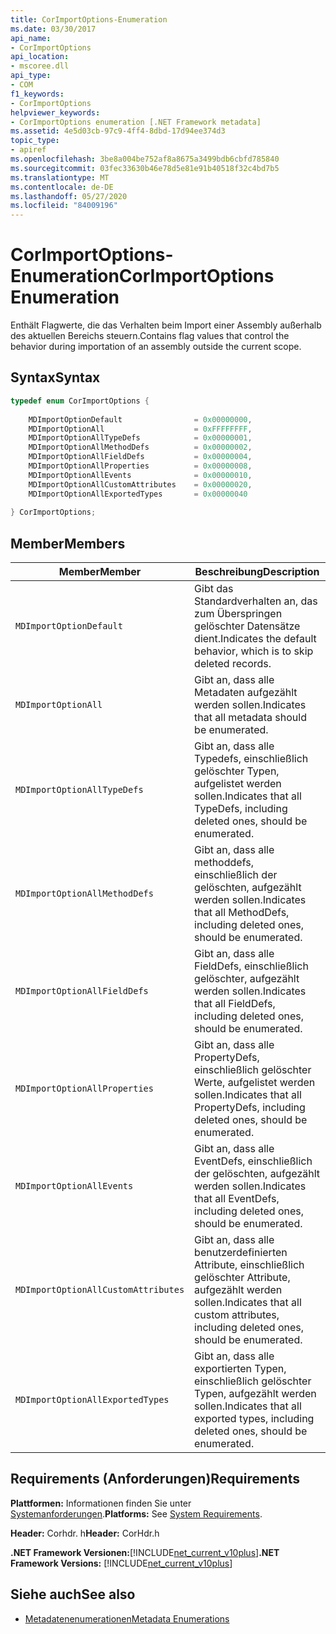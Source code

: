 ```yaml
---
title: CorImportOptions-Enumeration
ms.date: 03/30/2017
api_name:
- CorImportOptions
api_location:
- mscoree.dll
api_type:
- COM
f1_keywords:
- CorImportOptions
helpviewer_keywords:
- CorImportOptions enumeration [.NET Framework metadata]
ms.assetid: 4e5d03cb-97c9-4ff4-8dbd-17d94ee374d3
topic_type:
- apiref
ms.openlocfilehash: 3be8a004be752af8a8675a3499bdb6cbfd785840
ms.sourcegitcommit: 03fec33630b46e78d5e81e91b40518f32c4bd7b5
ms.translationtype: MT
ms.contentlocale: de-DE
ms.lasthandoff: 05/27/2020
ms.locfileid: "84009196"
---
```

# <a name="corimportoptions-enumeration"></a><span data-ttu-id="f0298-102">CorImportOptions-Enumeration</span><span class="sxs-lookup"><span data-stu-id="f0298-102">CorImportOptions Enumeration</span></span>
<span data-ttu-id="f0298-103">Enthält Flagwerte, die das Verhalten beim Import einer Assembly außerhalb des aktuellen Bereichs steuern.</span><span class="sxs-lookup"><span data-stu-id="f0298-103">Contains flag values that control the behavior during importation of an assembly outside the current scope.</span></span>  
  
## <a name="syntax"></a><span data-ttu-id="f0298-104">Syntax</span><span class="sxs-lookup"><span data-stu-id="f0298-104">Syntax</span></span>  
  
```cpp  
typedef enum CorImportOptions {  
  
    MDImportOptionDefault                = 0x00000000,  
    MDImportOptionAll                    = 0xFFFFFFFF,  
    MDImportOptionAllTypeDefs            = 0x00000001,  
    MDImportOptionAllMethodDefs          = 0x00000002,  
    MDImportOptionAllFieldDefs           = 0x00000004,  
    MDImportOptionAllProperties          = 0x00000008,  
    MDImportOptionAllEvents              = 0x00000010,  
    MDImportOptionAllCustomAttributes    = 0x00000020,  
    MDImportOptionAllExportedTypes       = 0x00000040  
  
} CorImportOptions;  
```  
  
## <a name="members"></a><span data-ttu-id="f0298-105">Member</span><span class="sxs-lookup"><span data-stu-id="f0298-105">Members</span></span>  
  
|<span data-ttu-id="f0298-106">Member</span><span class="sxs-lookup"><span data-stu-id="f0298-106">Member</span></span>|<span data-ttu-id="f0298-107">Beschreibung</span><span class="sxs-lookup"><span data-stu-id="f0298-107">Description</span></span>|  
|------------|-----------------|  
|`MDImportOptionDefault`|<span data-ttu-id="f0298-108">Gibt das Standardverhalten an, das zum Überspringen gelöschter Datensätze dient.</span><span class="sxs-lookup"><span data-stu-id="f0298-108">Indicates the default behavior, which is to skip deleted records.</span></span>|  
|`MDImportOptionAll`|<span data-ttu-id="f0298-109">Gibt an, dass alle Metadaten aufgezählt werden sollen.</span><span class="sxs-lookup"><span data-stu-id="f0298-109">Indicates that all metadata should be enumerated.</span></span>|  
|`MDImportOptionAllTypeDefs`|<span data-ttu-id="f0298-110">Gibt an, dass alle Typedefs, einschließlich gelöschter Typen, aufgelistet werden sollen.</span><span class="sxs-lookup"><span data-stu-id="f0298-110">Indicates that all TypeDefs, including deleted ones, should be enumerated.</span></span>|  
|`MDImportOptionAllMethodDefs`|<span data-ttu-id="f0298-111">Gibt an, dass alle methoddefs, einschließlich der gelöschten, aufgezählt werden sollen.</span><span class="sxs-lookup"><span data-stu-id="f0298-111">Indicates that all MethodDefs, including deleted ones, should be enumerated.</span></span>|  
|`MDImportOptionAllFieldDefs`|<span data-ttu-id="f0298-112">Gibt an, dass alle FieldDefs, einschließlich gelöschter, aufgezählt werden sollen.</span><span class="sxs-lookup"><span data-stu-id="f0298-112">Indicates that all FieldDefs, including deleted ones, should be enumerated.</span></span>|  
|`MDImportOptionAllProperties`|<span data-ttu-id="f0298-113">Gibt an, dass alle PropertyDefs, einschließlich gelöschter Werte, aufgelistet werden sollen.</span><span class="sxs-lookup"><span data-stu-id="f0298-113">Indicates that all PropertyDefs, including deleted ones, should be enumerated.</span></span>|  
|`MDImportOptionAllEvents`|<span data-ttu-id="f0298-114">Gibt an, dass alle EventDefs, einschließlich der gelöschten, aufgezählt werden sollen.</span><span class="sxs-lookup"><span data-stu-id="f0298-114">Indicates that all EventDefs, including deleted ones, should be enumerated.</span></span>|  
|`MDImportOptionAllCustomAttributes`|<span data-ttu-id="f0298-115">Gibt an, dass alle benutzerdefinierten Attribute, einschließlich gelöschter Attribute, aufgezählt werden sollen.</span><span class="sxs-lookup"><span data-stu-id="f0298-115">Indicates that all custom attributes, including deleted ones, should be enumerated.</span></span>|  
|`MDImportOptionAllExportedTypes`|<span data-ttu-id="f0298-116">Gibt an, dass alle exportierten Typen, einschließlich gelöschter Typen, aufgezählt werden sollen.</span><span class="sxs-lookup"><span data-stu-id="f0298-116">Indicates that all exported types, including deleted ones, should be enumerated.</span></span>|  
  
## <a name="requirements"></a><span data-ttu-id="f0298-117">Requirements (Anforderungen)</span><span class="sxs-lookup"><span data-stu-id="f0298-117">Requirements</span></span>  
 <span data-ttu-id="f0298-118">**Plattformen:** Informationen finden Sie unter [Systemanforderungen](../../get-started/system-requirements.md).</span><span class="sxs-lookup"><span data-stu-id="f0298-118">**Platforms:** See [System Requirements](../../get-started/system-requirements.md).</span></span>  
  
 <span data-ttu-id="f0298-119">**Header:** Corhdr. h</span><span class="sxs-lookup"><span data-stu-id="f0298-119">**Header:** CorHdr.h</span></span>  
  
 <span data-ttu-id="f0298-120">**.NET Framework Versionen:**[!INCLUDE[net_current_v10plus](../../../../includes/net-current-v10plus-md.md)]</span><span class="sxs-lookup"><span data-stu-id="f0298-120">**.NET Framework Versions:** [!INCLUDE[net_current_v10plus](../../../../includes/net-current-v10plus-md.md)]</span></span>  
  
## <a name="see-also"></a><span data-ttu-id="f0298-121">Siehe auch</span><span class="sxs-lookup"><span data-stu-id="f0298-121">See also</span></span>

- [<span data-ttu-id="f0298-122">Metadatenenumerationen</span><span class="sxs-lookup"><span data-stu-id="f0298-122">Metadata Enumerations</span></span>](metadata-enumerations.md)
